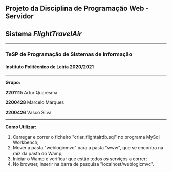 ## **Projeto da Disciplina de Programação Web - Servidor**

## Sistema *FlightTravelAir*

***

### **TeSP de Programação de Sistemas de Informação**

#### **Instituto Politécnico de Leiria 2020/2021**

***

**Grupo:**

**2201115** Artur Quaresma

**2200428** Marcelo Marques

**2200426** Vasco Silva

***

**Como Utilizar:**

1. Carregar e correr o ficheiro "criar_flightairdb.sql" no programa MySql Workbench;
2. Mover a pasta "weblogicmvc" para a pasta "www", que se encontra na raiz da pasta do Wamp;
3. Iniciar o Wamp e verificar que estão todos os serviços a correr;
4. No browser, inserir na barra de pesquisa "localhost/weblogicmvc".